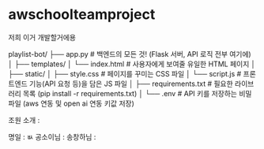 # awschoolteamproject

저희 이거 개발할거에용

playlist-bot/
├── app.py              # 백엔드의 모든 것! (Flask 서버, API 로직 전부 여기에)
│
├── templates/
│   └── index.html      # 사용자에게 보여줄 유일한 HTML 페이지
│
├── static/
│   ├── style.css       # 페이지를 꾸미는 CSS 파일
│   └── script.js       # 프론트엔드 기능(API 요청 등)을 담은 JS 파일
│
├── requirements.txt    # 필요한 라이브러리 목록 (pip install -r requirements.txt)
│
└── .env                # API 키를 저장하는 비밀 파일 (aws 연동 및 open ai 연동 키값 저장)

조원 소개 :

명일 : ㅄ
공소이님 : 
송창하님 : 


